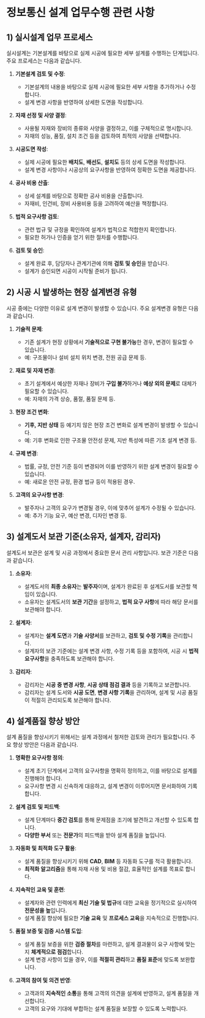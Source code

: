 # 정보통신 설계 업무수행 관련 사항

## 1) 실시설계 업무 프로세스
실시설계는 기본설계를 바탕으로 실제 시공에 필요한 세부 설계를 수행하는 단계입니다. 주요 프로세스는 다음과 같습니다.

1. **기본설계 검토 및 수정**:
   - 기본설계의 내용을 바탕으로 실제 시공에 필요한 세부 사항을 추가하거나 수정합니다.
   - 설계 변경 사항을 반영하여 상세한 도면을 작성합니다.

2. **자재 선정 및 사양 결정**:
   - 사용될 자재와 장비의 종류와 사양을 결정하고, 이를 구체적으로 명시합니다.
   - 자재의 성능, 품질, 설치 조건 등을 검토하여 최적의 사양을 선택합니다.

3. **시공도면 작성**:
   - 실제 시공에 필요한 **배치도**, **배선도**, **설치도** 등의 상세 도면을 작성합니다.
   - 설계 변경 사항이나 시공상의 요구사항을 반영하여 정확한 도면을 제공합니다.

4. **공사 비용 산출**:
   - 상세 설계를 바탕으로 정확한 공사 비용을 산출합니다.
   - 자재비, 인건비, 장비 사용비용 등을 고려하여 예산을 책정합니다.

5. **법적 요구사항 검토**:
   - 관련 법규 및 규정을 확인하여 설계가 법적으로 적합한지 확인합니다.
   - 필요한 허가나 인증을 얻기 위한 절차를 수행합니다.

6. **검토 및 승인**:
   - 설계 완료 후, 담당자나 관계기관에 의해 **검토 및 승인**을 받습니다.
   - 설계가 승인되면 시공이 시작될 준비가 됩니다.

## 2) 시공 시 발생하는 현장 설계변경 유형
시공 중에는 다양한 이유로 설계 변경이 발생할 수 있습니다. 주요 설계변경 유형은 다음과 같습니다.

1. **기술적 문제**:
   - 기존 설계가 현장 상황에서 **기술적으로 구현 불가능**한 경우, 변경이 필요할 수 있습니다.
   - 예: 구조물이나 설비 설치 위치 변경, 전원 공급 문제 등.

2. **재료 및 자재 변경**:
   - 초기 설계에서 예상한 자재나 장비가 **구입 불가**하거나 **예상 외의 문제**로 대체가 필요할 수 있습니다.
   - 예: 자재의 가격 상승, 품절, 품질 문제 등.

3. **현장 조건 변화**:
   - **기후, 지반 상태** 등 예기치 않은 현장 조건 변화로 설계 변경이 발생할 수 있습니다.
   - 예: 기후 변화로 인한 구조물 안전성 문제, 지반 특성에 따른 기초 설계 변경 등.

4. **규제 변경**:
   - 법률, 규정, 안전 기준 등이 변경되어 이를 반영하기 위한 설계 변경이 필요할 수 있습니다.
   - 예: 새로운 안전 규정, 환경 법규 등이 적용된 경우.

5. **고객의 요구사항 변경**:
   - 발주자나 고객의 요구가 변경될 경우, 이에 맞추어 설계가 수정될 수 있습니다.
   - 예: 추가 기능 요구, 예산 변경, 디자인 변경 등.

## 3) 설계도서 보관 기준(소유자, 설계자, 감리자)
설계도서 보관은 설계 및 시공 과정에서 중요한 문서 관리 사항입니다. 보관 기준은 다음과 같습니다.

1. **소유자**:
   - 설계도서의 **최종 소유자**는 **발주자**이며, 설계가 완료된 후 설계도서를 보관할 책임이 있습니다.
   - 소유자는 설계도서의 **보관 기간**을 설정하고, **법적 요구 사항**에 따라 해당 문서를 보관해야 합니다.

2. **설계자**:
   - 설계자는 **설계 도면**과 **기술 사양서**를 보관하고, **검토 및 수정 기록**을 관리합니다.
   - 설계자의 보관 기준에는 설계 변경 사항, 수정 기록 등을 포함하여, 시공 시 **법적 요구사항**을 충족하도록 보관해야 합니다.

3. **감리자**:
   - 감리자는 **시공 중 변경 사항**, **시공 상태 점검 결과** 등을 기록하고 보관합니다.
   - 감리자는 설계 도서와 **시공 도면**, **변경 사항 기록**을 관리하며, 설계 및 시공 품질이 적절히 관리되도록 보관해야 합니다.

## 4) 설계품질 향상 방안
설계 품질을 향상시키기 위해서는 설계 과정에서 철저한 검토와 관리가 필요합니다. 주요 향상 방안은 다음과 같습니다.

1. **명확한 요구사항 정의**:
   - 설계 초기 단계에서 고객의 요구사항을 명확히 정의하고, 이를 바탕으로 설계를 진행해야 합니다.
   - 요구사항 변경 시 신속하게 대응하고, 설계 변경이 이루어지면 문서화하여 기록합니다.

2. **설계 검토 및 피드백**:
   - 설계 단계마다 **중간 검토**를 통해 문제점을 조기에 발견하고 개선할 수 있도록 합니다.
   - **다양한 부서** 또는 **전문가**의 피드백을 받아 설계 품질을 높입니다.

3. **자동화 및 최적화 도구 활용**:
   - 설계 품질을 향상시키기 위해 **CAD**, **BIM** 등 자동화 도구를 적극 활용합니다.
   - **최적화 알고리즘**을 통해 자재 사용 및 비용 절감, 효율적인 설계를 목표로 합니다.

4. **지속적인 교육 및 훈련**:
   - 설계자와 관련 인력에게 **최신 기술 및 법규**에 대한 교육을 정기적으로 실시하여 **전문성을 높**입니다.
   - 설계 품질 향상에 필요한 **기술 교육** 및 **프로세스 교육**을 지속적으로 진행합니다.

5. **품질 보증 및 검증 시스템 도입**:
   - 설계 품질 보증을 위한 **검증 절차**를 마련하고, 설계 결과물이 요구 사항에 맞는지 **체계적으로 점검**합니다.
   - 설계 변경 사항이 있을 경우, 이를 **적절히 관리**하고 **품질 표준**에 맞도록 보완합니다.

6. **고객의 참여 및 의견 반영**:
   - 고객과의 **지속적인 소통**을 통해 고객의 의견을 설계에 반영하고, 설계 품질을 개선합니다.
   - 고객의 요구와 기대에 부합하는 설계 품질을 보장할 수 있도록 노력합니다.
